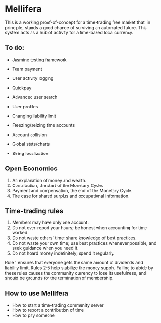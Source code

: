 Mellifera
=========
This is a working proof-of-concept for a time-trading free market that, in principle, stands a good chance of surviving an automated future. This system acts as a hub of activity for a time-based local currency.

To do:
------
* Jasmine testing framework

* Team payment
* User activity logging
* Quickpay
* Advanced user search
* User profiles

* Changing liability limit
* Freezing/seizing time accounts
* Account collision

* Global stats/charts
* String localization


Open Economics
--------------

1. An explanation of money and wealth.
2. Contribution, the start of the Monetary Cycle.
3. Payment and compensation, the end of the Monetary Cycle.
4. The case for shared surplus and occupational information.

Time-trading rules
------------------

1. Members may have only one account.
2. Do not over-report your hours; be honest when accounting for time worked.
3. Do not waste others' time; share knowledge of best practices.
4. Do not waste your own time; use best practices whenever possible, and seek guidance when you need it.
5. Do not hoard money indefinitely; spend it regularly.

Rule 1 ensures that everyone gets the same amount of dividends and liability limit. Rules 2-5 help stabilize the money supply. Failing to abide by these rules causes the community currency to lose its usefulness, and should be grounds for the termination of membership.

How to use Mellifera
--------------------

* How to start a time-trading community server
* How to report a contribution of time
* How to pay someone


